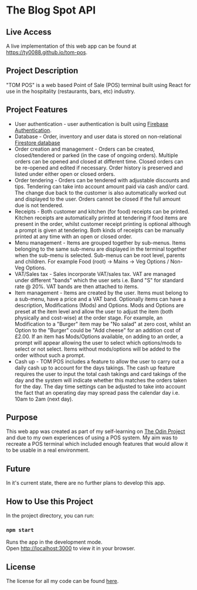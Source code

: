 # The Blog Spot API

## Live Access
A live implementation of this web app can be found at https://ty0088.github.io/tom-pos.

## Project Description
"TOM POS" is a web based Point of Sale (POS) terminal built using React for use in the hospitality (restaurants, bars, etc) industry. 

## Project Features
* User authentication - user authentication is built using [Firebase Authentication](https://firebase.google.com/docs/auth).
* Database - Order, inventory and user data is stored on non-relational [Firestore database](https://firebase.google.com/docs/database) 
* Order creation and management - Orders can be created, closed/tendered or parked (in the case of ongoing orders). Multiple orders can be opened and closed at different time. Closed orders can be re-opened and edited if necessary. Order history is preserved and listed under either open or closed orders.
* Order tendering - Orders can be tendered with adjustable discounts and tips. Tendering can take into account amount paid via cash and/or card. The change due back to the customer is also automatically worked out and displayed to the user. Orders cannot be closed if the full amount due is not tendered.
* Receipts - Both customer and kitchen (for food) receipts can be printed. Kitchen receipts are automatically printed at tendering if food items are present in the order, whilst customer receipt printing is optional although a prompt is given at tendering. Both kinds of receipts can be manually printed at any time with an open or closed order.
* Menu management - Items are grouped together by sub-menus. Items belonging to the same sub-menu are displayed in the terminal together when the sub-menu is selected. Sub-menus can be root level, parents and children. For example Food (root) -> Mains -> Veg Options / Non-Veg Options.
* VAT/Sales tax - Sales incorporate VAT/sales tax. VAT are managed under different "bands" which the user sets i.e. Band "S" for standard rate @ 20%. VAT bands are then attached to items. 
* Item management - Items are created by the user. Items must belong to a sub-menu, have a price and a VAT band. Optionally items can have a description, Modifications (Mods) and Options. Mods and Options are preset at the item level and allow the user to adjust the item (both physically and cost-wise) at the order stage. For example, an Modification to a "Burger" item may be "No salad" at zero cost, whilst an Option to the "Burger" could be "Add cheese" for an addition cost of £2.00. If an item has Mods/Options available, on adding to an order, a prompt will appear allowing the user to select which options/mods to select or not select. Items without mods/options will be added to the order without such a prompt. 
* Cash up - TOM POS includes a feature to allow the user to carry out a daily cash up to account for the days takings. The cash up feature requires the user to input the total cash takings and card takings of the day and the system will indicate whether this matches the orders taken for the day. The day time settings can be adjusted to take into account the fact that an operating day may spread pass the calendar day i.e. 10am to 2am (next day). 

## Purpose
This web app was created as part of my self-learning on [The Odin Project](https://www.theodinproject.com/) and due to my own experiences of using a POS system. My aim was to recreate a POS terminal which included enough features that would allow it to be usable in a real environment. 

## Future
In it's current state, there are no further plans to develop this app.

## How to Use this Project
In the project directory, you can run:

### `npm start`

Runs the app in the development mode.\
Open [http://localhost:3000](http://localhost:3000) to view it in your browser.

## License
The license for all my code can be found [here](https://github.com/ty0088/ty0088.github.io/blob/main/license.md).
